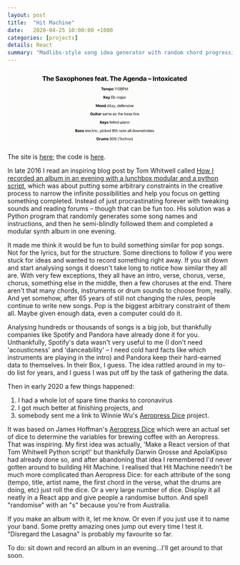 ```yaml
---
layout: post
title:  "Hit Machine"
date:   2020-04-25 10:00:00 +1000
categories: [projects]
details: React
summary: "Madlibs-style song idea generator with random chord progressions"
---
```


![](/assets/projects/hitmachine.gif)

The site is [here](https://ryanmonro.com/hit-machine); the code is [here](https://www.github.com/ryanmonro/hitmachine).

In late 2016 I read an inspiring blog post by Tom Whitwell called [How I recorded an album in an evening with a lunchbox modular and a python script](https://medium.com/music-thing-modular-notes/how-i-recorded-an-album-in-an-evening-with-a-lunchbox-modular-and-a-python-script-443ca08f34da), which was about putting some arbitrary constraints in the creative process to narrow the infinite possibilities and help you focus on getting something completed. Instead of just procrastinating forever with tweaking sounds and reading forums – though that can be fun too. His solution was a Python program that randomly generates some song names and instructions, and then he semi-blindly followed them and completed a modular synth album in one evening.

It made me think it would be fun to build something similar for pop songs. Not for the lyrics, but for the structure. Some directions to follow if you were stuck for ideas and wanted to record something right away. If you sit down and start analysing songs it doesn't take long to notice how similar they all are. With very few exceptions, they all have an intro, verse, chorus, verse, chorus, something else in the middle, then a few choruses at the end. There aren't that many chords, instruments or drum sounds to choose from, really. And yet somehow, after 65 years of still not changing the rules, people continue to write new songs. Pop is the biggest arbitrary constraint of them all. Maybe given enough data, even a computer could do it.

Analysing hundreds or thousands of songs is a big job, but thankfully companies like Spotify and Pandora have already done it for you. Unthankfully, Spotify's data wasn't very useful to me (I don't need 'acousticness' and 'danceability' – I need cold hard facts like which instruments are playing in the intro) and Pandora keep their hard-earned data to themselves. In their Box, I guess. The idea rattled around in my to-do list for years, and I guess I was put off by the task of gathering the data.

Then in early 2020 a few things happened:
1. I had a whole lot of spare time thanks to coronavirus
2. I got much better at finishing projects, and
3. somebody sent me a link to Winnie Wu's [Aeropress Dice](https://thewinniewu.github.io/aeropress-dice/) project.

It was based on James Hoffman's [Aeropress Dice](https://web.archive.org/web/20171208104650/https://jimseven.com/2017/12/06/coffee-brewing-dice/) which were an actual set of dice to determine the variables for brewing coffee with an Aeropress. That was inspiring. My first idea was actually, 'Make a React version of that Tom Whitwell Python script!' but thankfully Darwin Grosse and ApolaKipso had already done so, and after abandoning that idea I remembered I'd never gotten around to building Hit Machine. I realised that Hit Machine needn't be much more complicated than Aeropress Dice: for each attribute of the song (tempo, title, artist name, the first chord in the verse, what the drums are doing, etc) just roll the dice. Or a very large number of dice. Display it all neatly in a React app and give people a randomise button. And spell "randomise" with an "s" because you're from Australia.

If you make an album with it, let me know. Or even if you just use it to name your band. Some pretty amazing ones jump out every time I test it. "Disregard the Lasagna" is probably my favourite so far.

To do: sit down and record an album in an evening...I'll get around to that soon.
